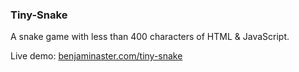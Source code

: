 
### Tiny-Snake

A snake game with less than 400 characters of HTML & JavaScript.

Live demo: [benjaminaster.com/tiny-snake](https://benjaminaster.com/tiny-snake/)
